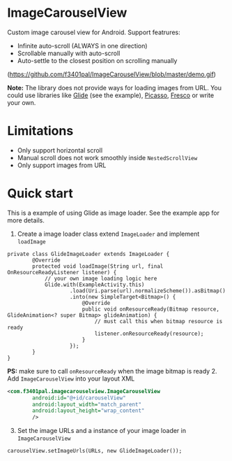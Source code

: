# ImageCarouselView
Custom image carousel view for Android. Support featrures:
* Infinite auto-scroll (ALWAYS in one direction)
* Scrollable manually with auto-scroll
* Auto-settle to the closest position on scrolling manually

(https://github.com/f3401pal/ImageCarouselView/blob/master/demo.gif)

**Note:** The library does not provide ways for loading images from URL. You could use libraries like [Glide](https://github.com/bumptech/glide) (see the example), [Picasso](http://square.github.io/picasso/), [Fresco](http://frescolib.org/) or write your own.
# Limitations
* Only support horizontal scroll
* Manual scroll does not work smoothly inside `NestedScrollView`
* Only support images from URL
# Quick start
This is a example of using Glide as image loader. See the example app for more details.
1. Create a image loader class extend `ImageLoader` and implement `loadImage`
```android
private class GlideImageLoader extends ImageLoader {
        @Override
        protected void loadImage(String url, final OnResourceReadyListener listener) {
            // your own image loading logic here
            Glide.with(ExampleActivity.this)
                    .load(Uri.parse(url).normalizeScheme()).asBitmap()
                    .into(new SimpleTarget<Bitmap>() {
                        @Override
                        public void onResourceReady(Bitmap resource, GlideAnimation<? super Bitmap> glideAnimation) {
                            // must call this when bitmap resource is ready
                            listener.onResourceReady(resource);
                        }
                    });
        }
}
```
**PS:** make sure to call `onResourceReady` when the image bitmap is ready
2. Add `ImageCarouselView` into your layout XML
```xml
<com.f3401pal.imagecarouselview.ImageCarouselView
        android:id="@+id/carouselView"
        android:layout_width="match_parent"
        android:layout_height="wrap_content"
        />
```
3. Set the image URLs and a instance of your image loader in `ImageCarouselView`
```android
carouselView.setImageUrls(URLs, new GlideImageLoader());
```